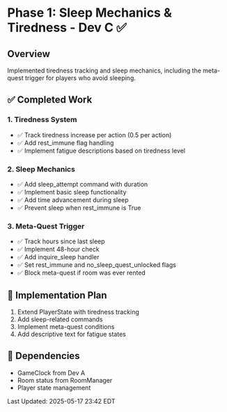# Phase 1: Sleep Mechanics & Tiredness - Dev C ✅

## Overview
Implemented tiredness tracking and sleep mechanics, including the meta-quest trigger for players who avoid sleeping.

## ✅ Completed Work

### 1. Tiredness System
- ✅ Track tiredness increase per action (0.5 per action)
- ✅ Add rest_immune flag handling
- ✅ Implement fatigue descriptions based on tiredness level

### 2. Sleep Mechanics
- ✅ Add sleep_attempt command with duration
- ✅ Implement basic sleep functionality
- ✅ Add time advancement during sleep
- ✅ Prevent sleep when rest_immune is True

### 3. Meta-Quest Trigger
- ✅ Track hours since last sleep
- ✅ Implement 48-hour check
- ✅ Add inquire_sleep handler
- ✅ Set rest_immune and no_sleep_quest_unlocked flags
- ✅ Block meta-quest if room was ever rented

## 📝 Implementation Plan
1. Extend PlayerState with tiredness tracking
2. Add sleep-related commands
3. Implement meta-quest conditions
4. Add descriptive text for fatigue states

## 🔗 Dependencies
- GameClock from Dev A
- Room status from RoomManager
- Player state management

Last Updated: 2025-05-17 23:42 EDT
